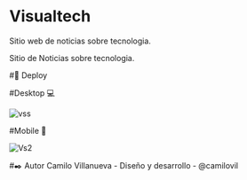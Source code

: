 # Visualtech

Sitio web de noticias sobre tecnologia.

Sitio de Noticias sobre tecnologia.

#🚀 Deploy

#Desktop 💻

![vss](https://user-images.githubusercontent.com/130564411/232879494-7eba9744-a222-4374-85ca-f08d889acb73.jpg)

#Mobile 📱

![Vs2](https://user-images.githubusercontent.com/130564411/232879521-e99ade24-bcf1-4afb-b881-a8e91818c85e.jpg)

#✒️ Autor Camilo Villanueva - Diseño y desarrollo - @camilovil
